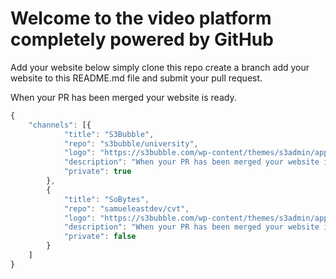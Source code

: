 # Welcome to the video platform completely powered by GitHub

Add your website below simply clone this repo create a branch add your website to this README.md file and submit your pull request.

When your PR has been merged your website is ready.

```js
{
	"channels": [{
			"title": "S3Bubble",
			"repo": "s3bubble/university",
			"logo": "https://s3bubble.com/wp-content/themes/s3admin/app/production/img/logo.png",
			"description": "When your PR has been merged your website is ready."
            "private": true
		},
		{
			"title": "SoBytes",
			"repo": "samueleastdev/cvt",
			"logo": "https://s3bubble.com/wp-content/themes/s3admin/app/production/img/logo.png",
			"description": "When your PR has been merged your website is ready.",
            "private": false
		}
	]
}
```